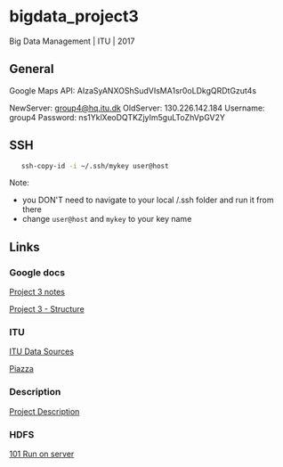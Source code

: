 # bigdata_project3
Big Data Management | ITU | 2017


## General

Google Maps API: AIzaSyANXOShSudVIsMA1sr0oLDkgQRDtGzut4s

NewServer: group4@hq.itu.dk
OldServer: 130.226.142.184
Username: group4
Password: ns1YklXeoDQTKZjyIm5guLToZhVpGV2Y

## SSH

```sh
   ssh-copy-id -i ~/.ssh/mykey user@host
```
Note:
 - you DON'T need to navigate to your local /.ssh folder and run it from there
 - change `user@host` and `mykey` to your key name

## Links

### Google docs
[Project 3 notes](https://docs.google.com/document/d/1RSrerc3Xk5uUbw0YgoSN7HxYr1mYQqiV2G8uocoPHPI/edit#)

[Project 3 - Structure](https://docs.google.com/document/d/1eVey4ywbHsaALIwO5xZB350O_Qey4OP3mXIrZ-rIc98/edit#heading=h.gbe924xug2yi)


### ITU
[ITU Data Sources](https://ituniversity-my.sharepoint.com/personal/drom_itu_dk/_layouts/15/onedrive.aspx?id=%2Fpersonal%2Fdrom_itu_dk%2FDocuments%2FFCDOutput&FolderCTID=0x012000A121550078F764428F2ED76854191D65)

[Piazza](https://piazza.com/class/j6pg61bca343o6?cid=141)


### Description

[Project Description](https://github.com/ToPeter/bigdata_itu/blob/master/bigdata_project3/doc/BDM%20Project%203%20-%20Description.pdf)

### HDFS

[101 Run on server](https://hortonworks.com/hadoop-tutorial/using-commandline-manage-files-hdfs/)